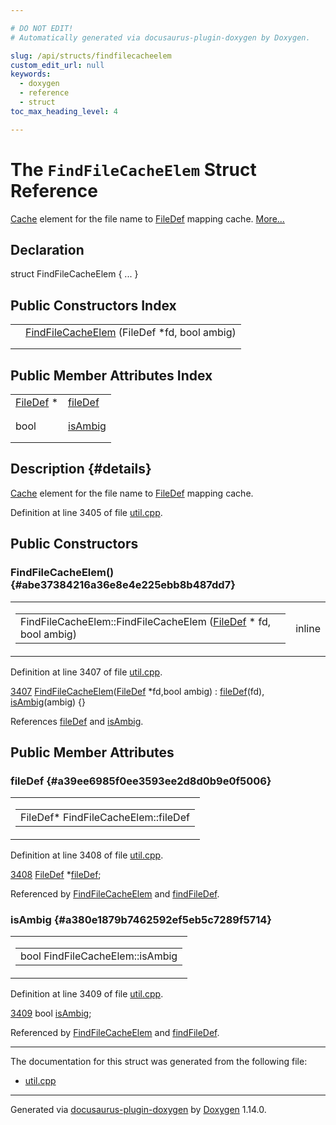 ```yaml
---

# DO NOT EDIT!
# Automatically generated via docusaurus-plugin-doxygen by Doxygen.

slug: /api/structs/findfilecacheelem
custom_edit_url: null
keywords:
  - doxygen
  - reference
  - struct
toc_max_heading_level: 4

---
```


<div class="doxyPage">

# The `FindFileCacheElem` Struct Reference

<p><a href="/web-doxygen/docs/api/classes/cache">Cache</a> element for the file name to <a href="/web-doxygen/docs/api/classes/filedef">FileDef</a> mapping cache. <a href="#details">More...</a></p>

## Declaration

<div class="doxyDeclaration">
struct FindFileCacheElem { ... }
</div>

## Public Constructors Index

<table class="doxyMembersIndex">

<tr class="doxyMemberIndexItem">
<td class="doxyMemberIndexItemType" align="left" valign="top"></td>
<td class="doxyMemberIndexItemName" align="left" valign="top"><a href="#abe37384216a36e8e4e225ebb8b487dd7">FindFileCacheElem</a> (FileDef *fd, bool ambig)</td>
</tr>
<tr class="doxyMemberIndexDescription">
<td class="doxyMemberIndexDescriptionLeft"></td>
<td class="doxyMemberIndexDescriptionRight">
</td>
</tr>
<tr class="doxyMemberIndexSeparator">
<td class="doxyMemberIndexSeparator" colspan="2"></td>
</tr>

</table>

## Public Member Attributes Index

<table class="doxyMembersIndex">

<tr class="doxyMemberIndexItem">
<td class="doxyMemberIndexItemType" align="left" valign="top"><a href="/web-doxygen/docs/api/classes/filedef">FileDef</a> *</td>
<td class="doxyMemberIndexItemName" align="left" valign="top"><a href="#a39ee6985f0ee3593ee2d8d0b9e0f5006">fileDef</a></td>
</tr>
<tr class="doxyMemberIndexDescription">
<td class="doxyMemberIndexDescriptionLeft"></td>
<td class="doxyMemberIndexDescriptionRight">
</td>
</tr>
<tr class="doxyMemberIndexSeparator">
<td class="doxyMemberIndexSeparator" colspan="2"></td>
</tr>

<tr class="doxyMemberIndexItem">
<td class="doxyMemberIndexItemType" align="left" valign="top">bool</td>
<td class="doxyMemberIndexItemName" align="left" valign="top"><a href="#a380e1879b7462592ef5eb5c7289f5714">isAmbig</a></td>
</tr>
<tr class="doxyMemberIndexDescription">
<td class="doxyMemberIndexDescriptionLeft"></td>
<td class="doxyMemberIndexDescriptionRight">
</td>
</tr>
<tr class="doxyMemberIndexSeparator">
<td class="doxyMemberIndexSeparator" colspan="2"></td>
</tr>

</table>

## Description {#details}

<p><a href="/web-doxygen/docs/api/classes/cache">Cache</a> element for the file name to <a href="/web-doxygen/docs/api/classes/filedef">FileDef</a> mapping cache.</p>

<p>Definition at line 3405 of file <a href="/web-doxygen/docs/api/files/src/util-cpp">util.cpp</a>.</p>


<div class="doxySectionDef">

## Public Constructors

### FindFileCacheElem() {#abe37384216a36e8e4e225ebb8b487dd7}

<div class="doxyMemberItem">
<div class="doxyMemberProto">
<table class="doxyMemberLabels">
<tr class="doxyMemberLabels">
<td class="doxyMemberLabelsLeft">
<table class="doxyMemberName">
<tr>
<td class="doxyMemberName">FindFileCacheElem::FindFileCacheElem (<a href="/web-doxygen/docs/api/classes/filedef">FileDef</a> * fd, bool ambig)</td>
</tr>
</table>
</td>
<td class="doxyMemberLabelsRight">
<span class="doxyMemberLabels">
<span class="doxyMemberLabel inline">inline</span>
</span>
</td>
</tr>
</table>
</div>
<div class="doxyMemberDoc">



<p>Definition at line 3407 of file <a href="/web-doxygen/docs/api/files/src/util-cpp">util.cpp</a>.</p>


<div class="doxyProgramListing">

<div class="doxyCodeLine"><span class="doxyLineNumber"><a href="#abe37384216a36e8e4e225ebb8b487dd7">3407</a></span><span class="doxyLineContent"><span class="doxyHighlight">  <a href="#abe37384216a36e8e4e225ebb8b487dd7">FindFileCacheElem</a>(<a href="/web-doxygen/docs/api/classes/filedef">FileDef</a> *fd,</span><span class="doxyHighlightKeywordType">bool</span><span class="doxyHighlight"> ambig) : <a href="#a39ee6985f0ee3593ee2d8d0b9e0f5006">fileDef</a>(fd), <a href="#a380e1879b7462592ef5eb5c7289f5714">isAmbig</a>(ambig) {}</span></span></div>

</div>


<p>References <a href="#a39ee6985f0ee3593ee2d8d0b9e0f5006">fileDef</a> and <a href="#a380e1879b7462592ef5eb5c7289f5714">isAmbig</a>.</p>

</div>
</div>

</div>

<div class="doxySectionDef">

## Public Member Attributes

### fileDef {#a39ee6985f0ee3593ee2d8d0b9e0f5006}

<div class="doxyMemberItem">
<div class="doxyMemberProto">
<table class="doxyMemberLabels">
<tr class="doxyMemberLabels">
<td class="doxyMemberLabelsLeft">
<table class="doxyMemberName">
<tr>
<td class="doxyMemberName">FileDef* FindFileCacheElem::fileDef</td>
</tr>
</table>
</td>
</tr>
</table>
</div>
<div class="doxyMemberDoc">



<p>Definition at line 3408 of file <a href="/web-doxygen/docs/api/files/src/util-cpp">util.cpp</a>.</p>


<div class="doxyProgramListing">

<div class="doxyCodeLine"><span class="doxyLineNumber"><a href="#a39ee6985f0ee3593ee2d8d0b9e0f5006">3408</a></span><span class="doxyLineContent"><span class="doxyHighlight">  <a href="/web-doxygen/docs/api/classes/filedef">FileDef</a> *<a href="#a39ee6985f0ee3593ee2d8d0b9e0f5006">fileDef</a>;</span></span></div>

</div>


<p>Referenced by <a href="#abe37384216a36e8e4e225ebb8b487dd7">FindFileCacheElem</a> and <a href="/web-doxygen/docs/api/files/src/util-cpp/#af891990268daeb8713d18d154b84ffdb">findFileDef</a>.</p>

</div>
</div>

### isAmbig {#a380e1879b7462592ef5eb5c7289f5714}

<div class="doxyMemberItem">
<div class="doxyMemberProto">
<table class="doxyMemberLabels">
<tr class="doxyMemberLabels">
<td class="doxyMemberLabelsLeft">
<table class="doxyMemberName">
<tr>
<td class="doxyMemberName">bool FindFileCacheElem::isAmbig</td>
</tr>
</table>
</td>
</tr>
</table>
</div>
<div class="doxyMemberDoc">



<p>Definition at line 3409 of file <a href="/web-doxygen/docs/api/files/src/util-cpp">util.cpp</a>.</p>


<div class="doxyProgramListing">

<div class="doxyCodeLine"><span class="doxyLineNumber"><a href="#a380e1879b7462592ef5eb5c7289f5714">3409</a></span><span class="doxyLineContent"><span class="doxyHighlight">  </span><span class="doxyHighlightKeywordType">bool</span><span class="doxyHighlight"> <a href="#a380e1879b7462592ef5eb5c7289f5714">isAmbig</a>;</span></span></div>

</div>


<p>Referenced by <a href="#abe37384216a36e8e4e225ebb8b487dd7">FindFileCacheElem</a> and <a href="/web-doxygen/docs/api/files/src/util-cpp/#af891990268daeb8713d18d154b84ffdb">findFileDef</a>.</p>

</div>
</div>

</div>

<hr/>

The documentation for this struct was generated from the following file:

<ul>
<li><a href="/web-doxygen/docs/api/files/src/util-cpp">util.cpp</a></li>
</ul>

<hr/>

<p class="doxyGeneratedBy">Generated via <a href="https://github.com/xpack/docusaurus-plugin-doxygen">docusaurus-plugin-doxygen</a> by <a href="https://www.doxygen.nl">Doxygen</a> 1.14.0.</p>

</div>
